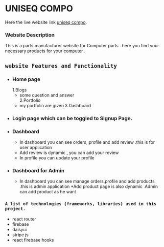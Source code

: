 # UNISEQ COMPO 

Here the live website link [uniseq compo](https://computer-parts-d6618.web.app/).


### Website Description
This is a parts manufacturer website for Computer parts .
here you find your necessary products for your computer .


## `website Features and Functionality `

* ### Home page
   1.Blogs 
     * some question and answer  \
   2.Portfolio
     * my portfolio are given
   3.Dashboard  
* ### Login page which can be toggled to Signup Page.
* ### Dashboard
    * In dashboard you can see orders, profile and add review .this is    for user application
    * Add review is dynamic , you can add your review 
    * In profile you can update your profile
* ### Dashboard for Admin
    * In dashboard you can see manage orders,profile and add products .this is admin application
    *Add product page is also dynamic .Admin can add product as he want


### `A list of technologies (frameworks, libraries) used in this project.`

* react router
* firebase
* daisyui
* stripe js
* react firebase hooks




